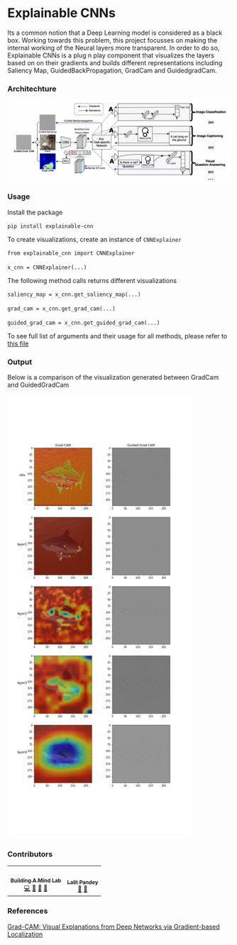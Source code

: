 # Explainable CNNs

Its a common notion that a Deep Learning model is considered as a black box. Working towards this problem, this project focusses on making the internal working of the Neural layers more transparent. In order to do so, Explainable CNNs is a plug n play component that visualizes the layers based on on their gradients and builds different representations including Saliency Map, GuidedBackPropagation, GradCam and GuidedgradCam. 

### Architechture

<img src = "data/architecture.png"></img>

### Usage

Install the package 

```
pip install explainable-cnn
```

To create visualizations, create an instance of `CNNExplainer`

```
from explainable_cnn import CNNExplainer

x_cnn = CNNExplainer(...)
```

The following method calls returns different visualizations 

```
saliency_map = x_cnn.get_saliency_map(...)

grad_cam = x_cnn.get_grad_cam(...)

guided_grad_cam = x_cnn.get_guided_grad_cam(...)
```

<p>To see full list of arguments and their usage for all methods, please refer to <a href="src/explainable_cnn/explainers/cnn_explainer.py ">this file</a></p>

### Output
<p>Below is a comparison of the visualization generated between GradCam and GuidedGradCam </p>

<img src = "data/outputs/cam_and_guided_compare.png" height = 1000px></img>
### Contributors

<!-- ALL-CONTRIBUTORS-LIST:START - Do not remove or modify this section -->
<!-- prettier-ignore-start -->
<!-- markdownlint-disable -->
<table>
  <tr>
    <td align="center"><a href="https://github.com/ashutosh1919"><img src="https://avatars.githubusercontent.com/u/20843596?v=4" width="100px;" alt=""/><br /><sub><b>Building A Mind Lab</b></sub></a><br /><a href="https://github.com/ashutosh1919" title="Code">💻</a> <a href="" title="Research">🔬</a> <a href="" title="Ideas, Planning, & Feedback">🤔</a> <a href="" title="Design">🎨</a></td>
    <td align="center"><a href="https://github.com/L-Pandey"><img src="https://avatars.githubusercontent.com/u/90662028?v=4" width="100px;" alt=""/><br /><sub><b>Lalit Pandey</b></sub></a><br /><a href="https://github.com/L-Pandey" title="Code"></a> <a href="" title="Research">🔬</a> <a href="" title="Ideas, Planning, & Feedback">🤔</a> <a href="" title="Design"></a></td>
    
  </tr>
</table>


### References

<a href="https://arxiv.org/pdf/1610.02391.pdf"> Grad-CAM: Visual Explanations from Deep Networks
via Gradient-based Localization</a>
